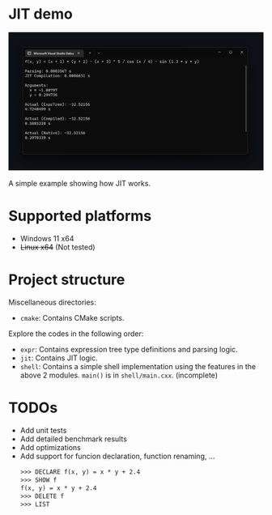 # JIT demo

![Result on Intel i5-8250U, release mode](./result.png)

A simple example showing how JIT works.

# Supported platforms

* Windows 11 x64
* ~~Linux x64~~ (Not tested)

# Project structure

Miscellaneous directories:

* `cmake`: Contains CMake scripts.

Explore the codes in the following order:

* `expr`: Contains expression tree type definitions and parsing logic.
* `jit`: Contains JIT logic.
* `shell`: Contains a simple shell implementation using the features in the above 2 modules. `main()` is in `shell/main.cxx`. (incomplete)

# TODOs

* Add unit tests
* Add detailed benchmark results
* Add optimizations
* Add support for funcion declaration, function renaming, ...
  ```
  >>> DECLARE f(x, y) = x * y + 2.4
  >>> SHOW f
  f(x, y) = x * y + 2.4
  >>> DELETE f
  >>> LIST
  ```